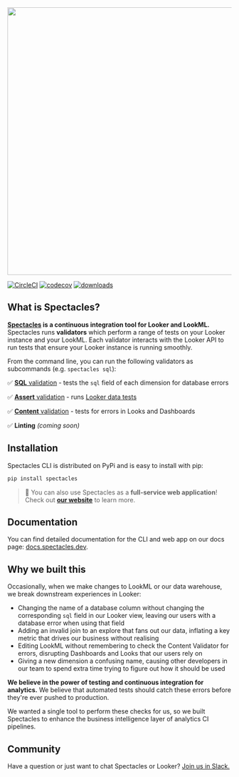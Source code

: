 <img src="https://github.com/spectacles-ci/spectacles/raw/master/docs/img/logo.png" width="600">

[![CircleCI](https://circleci.com/gh/spectacles-ci/spectacles.svg?style=svg)](https://circleci.com/gh/spectacles-ci/spectacles)
[![codecov](https://codecov.io/gh/spectacles-ci/spectacles/branch/master/graph/badge.svg)](https://codecov.io/gh/spectacles-ci/spectacles)
[![downloads](https://img.shields.io/pypi/dm/spectacles)](https://img.shields.io/pypi/dm/spectacles)

## What is Spectacles?

**[Spectacles](https://spectacles.dev/?utm_source=github&utm_medium=readme) is a continuous integration tool for Looker and LookML.** Spectacles runs **validators** which perform a range of tests on your Looker instance and your LookML. Each validator interacts with the Looker API to run tests that ensure your Looker instance is running smoothly.

From the command line, you can run the following validators as subcommands (e.g. `spectacles sql`):

✅ [**SQL** validation](https://docs.spectacles.dev/cli/tutorials/validators#the-sql-validator) - tests the `sql` field of each dimension for database errors

✅ [**Assert** validation](https://docs.spectacles.dev/cli/tutorials/validators#the-assert-validator) - runs [Looker data tests](https://docs.looker.com/reference/model-params/test)

✅ [**Content** validation](https://docs.spectacles.dev/cli/tutorials/validators#the-content-validator) - tests for errors in Looks and Dashboards

✅ **Linting** _(coming soon)_

## Installation

Spectacles CLI is distributed on PyPi and is easy to install with pip:

```bash
pip install spectacles
```

> 📣 You can also use Spectacles as a **full-service web application**! Check out **[our website](https://spectacles.dev/?utm_source=github&utm_medium=readme)** to learn more.

## Documentation

You can find detailed documentation for the CLI and web app on our docs page: [docs.spectacles.dev](https://docs.spectacles.dev/cli/tutorials/getting-started).

## Why we built this

Occasionally, when we make changes to LookML or our data warehouse, we break downstream experiences in Looker:

* Changing the name of a database column without changing the corresponding `sql` field in our Looker view, leaving our users with a database error when using that field
* Adding an invalid join to an explore that fans out our data, inflating a key metric that drives our business without realising
* Editing LookML without remembering to check the Content Validator for errors, disrupting Dashboards and Looks that our users rely on
* Giving a new dimension a confusing name, causing other developers in our team to spend extra time trying to figure out how it should be used

**We believe in the power of testing and continuous integration for analytics.** We believe that automated tests should catch these errors before they're ever pushed to production.

We wanted a single tool to perform these checks for us, so we built Spectacles to enhance the business intelligence layer of analytics CI pipelines.

## Community

Have a question or just want to chat Spectacles or Looker? [Join us in Slack.](https://join.slack.com/t/spectacles-ci/shared_invite/zt-akmm4mo6-XnPcUUaG3Z5~giRc_5JaUQ)

